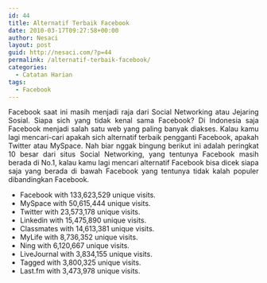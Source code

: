 ```yaml
---
id: 44
title: Alternatif Terbaik Facebook
date: 2010-03-17T09:27:58+00:00
author: Nesaci
layout: post
guid: http://nesaci.com/?p=44
permalink: /alternatif-terbaik-facebook/
categories:
  - Catatan Harian
tags:
  - Facebook
---
```

<p style="text-align: justify;">
  Facebook saat ini masih menjadi raja dari Social Networking atau Jejaring Sosial. Siapa sich yang tidak kenal sama Facebook? Di Indonesia saja Facebook menjadi salah satu web yang paling banyak diakses. Kalau kamu lagi mencari-cari apakah sich alternatif terbaik pengganti Facebook, apakah Twitter atau MySpace. Nah biar nggak bingung berikut ini adalah peringkat 10 besar dari situs Social Networking, yang tentunya Facebook masih berada di No.1, kalau kamu lagi mencari alternatif Facebook bisa dicek siapa saja yang berada di bawah Facebook yang tentunya tidak kalah populer dibandingkan Facebook.<!--more-->
</p>

  * Facebook with 133,623,529 unique visits.
  * MySpace with 50,615,444 unique visits.
  * Twitter with 23,573,178 unique visits.
  * Linkedin with 15,475,890 unique visits.
  * Classmates with 14,613,381 unique visits.
  * MyLife with 8,736,352 unique visits.
  * Ning with 6,120,667 unique visits.
  * LiveJournal with 3,834,155 unique visits.
  * Tagged with 3,800,325 unique visits.
  * Last.fm with 3,473,978 unique visits.